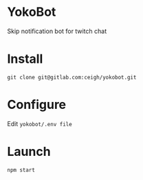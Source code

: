 # YokoBot

Skip notification bot for twitch chat

# Install

`git clone git@gitlab.com:ceigh/yokobot.git`

# Configure

Edit `yokobot/.env file`

# Launch

`npm start`

